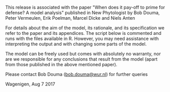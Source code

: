 This release is associated with the paper "When does it pay-off to prime for defense? A model analysis" published in New Phytologist
by Bob Douma, Peter Vermeulen, Erik Poelman, Marcel Dicke and Niels Anten

For details about the aim of the model, its rationale, and its specification we refer to the paper and its appendices. The script below is commented and runs with the files available in R. However, you may need assistance with interpreting the output and with changing some parts of the model.

The model can be freely used but comes with absolutely no warranty, nor are we responsible for any conclusions that result from the model (apart from those published in the above mentioned paper).

Please contact Bob Douma (bob.douma@wur.nl) for further queries   


Wagenigen,  Aug 7 2017
